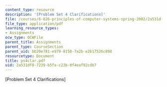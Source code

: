 ```yaml
---
content_type: resource
description: '[Problem Set 4 Clarifications]'
file: /courses/6-826-principles-of-computer-systems-spring-2002/2a531df07239b5fac23b0f4eaf92cdb7_ps4clar.pdf
file_type: application/pdf
learning_resource_types:
- Assignments
ocw_type: OCWFile
parent_title: Assignments
parent_type: CourseSection
parent_uid: bb20e781-e979-8150-7a2b-e2617526c898
resourcetype: Document
title: ps4clar.pdf
uid: 2a531df0-7239-b5fa-c23b-0f4eaf92cdb7
---
```

[Problem Set 4 Clarifications]

